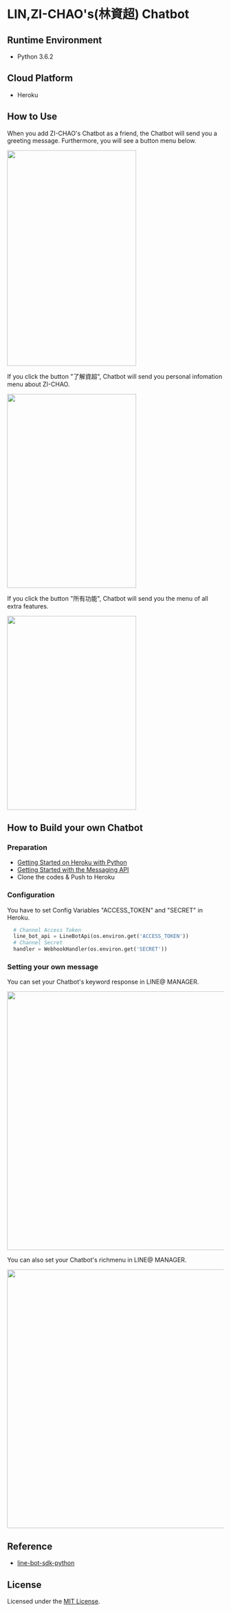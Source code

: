 LIN,ZI-CHAO's(林資超) Chatbot
=====================


Runtime Environment
--------
* Python 3.6.2

Cloud Platform
--------------
* Heroku


How to Use
-----


When you add ZI-CHAO's Chatbot as a friend, the Chatbot will send you a greeting message. Furthermore, you will see a button menu below.

<img src="https://i.imgur.com/dNsIFcz.jpg" width="300" height="500"/>

If you click the button "了解資超", Chatbot will send you personal infomation menu about ZI-CHAO.

<img src="https://i.imgur.com/CX9UH4s.jpg" width="300" height="450"/>

If you click the button "所有功能", Chatbot will send you the menu of all extra features.

<img src="https://i.imgur.com/JtmvxFX.jpg" width="300" height="450"/>

How to Build your own Chatbot
-----------------------------

### Preparation
* [Getting Started on Heroku with Python](https://devcenter.heroku.com/articles/getting-started-with-python#introduction)
* [Getting Started with the Messaging API ](https://developers.line.me/en/docs/messaging-api/getting-started/)
* Clone the codes & Push to Heroku

### Configuration

You have to set Config Variables "ACCESS_TOKEN" and "SECRET" in Heroku.

```python
  # Channel Access Token
  line_bot_api = LineBotApi(os.environ.get('ACCESS_TOKEN'))
  # Channel Secret
  handler = WebhookHandler(os.environ.get('SECRET'))
```

### Setting your own message

You can set your Chatbot's keyword response in LINE@ MANAGER.

<img src="https://i.imgur.com/mmV8XnZ.jpg" width="600" />

You can also set your Chatbot's richmenu in LINE@ MANAGER.

<img src="https://i.imgur.com/L1GtuoV.jpg" width="600" />

Reference
---------
* [line-bot-sdk-python](https://github.com/line/line-bot-sdk-python)

License
-------
Licensed under the [MIT License](LICENSE.txt).
